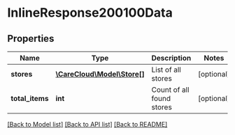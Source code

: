 # InlineResponse200100Data

## Properties
Name | Type | Description | Notes
------------ | ------------- | ------------- | -------------
**stores** | [**\CareCloud\Model\Store[]**](Store.md) | List of all stores | [optional] 
**total_items** | **int** | Count of all found stores | [optional] 

[[Back to Model list]](../../README.md#documentation-for-models) [[Back to API list]](../../README.md#documentation-for-api-endpoints) [[Back to README]](../../README.md)

